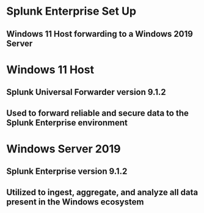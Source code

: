 # Splunk Enterprise Set Up

## Windows 11 Host forwarding to a Windows 2019 Server


# Windows 11 Host

## Splunk Universal Forwarder version 9.1.2

##  Used to forward reliable and secure data to the Splunk Enterprise environment


# Windows Server 2019

## Splunk Enterprise version 9.1.2

## Utilized to ingest, aggregate, and analyze all data present in the Windows ecosystem


